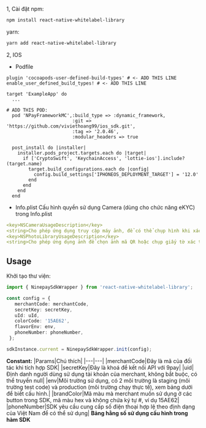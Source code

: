 1, Cài đặt
npm:
```Bash
npm install react-native-whitelabel-library
```
yarn:
```Bash
yarn add react-native-whitelabel-library
```
2, IOS
* Podfile
```
plugin 'cocoapods-user-defined-build-types' # <- ADD THIS LINE
enable_user_defined_build_types! # <- ADD THIS LINE

target 'ExampleApp' do
  ...

# ADD THIS POD:
  pod 'NPayFrameworkMC',:build_type => :dynamic_framework,
                        :git => 'https://github.com/viviethoang99/ios_sdk.git',
                        :tag => '2.0.46',
                        :modular_headers => true

  post_install do |installer|
    installer.pods_project.targets.each do |target|
      if ['CryptoSwift', 'KeychainAccess', 'lottie-ios'].include?(target.name)
        target.build_configurations.each do |config|
          config.build_settings['IPHONEOS_DEPLOYMENT_TARGET'] = '12.0'
        end
      end
    end
  end
```

* Info.plist
Cấu hình quyền sử dụng Camera (dùng cho chức năng eKYC) trong Info.plist
```Yaml
<key>NSCameraUsageDescription</key>
<string>Cho phép ứng dụng truy cập máy ảnh, để có thể chụp hình khi xác thực tài khoản và quét mã vạch thanh toán</string>
<key>NSPhotoLibraryUsageDescription</key>
<string>Cho phép ứng dụng ảnh để chọn ảnh mã QR hoặc chụp giấy tờ xác thực</string>
```
## Usage
Khởi tạo thư viện:
```Typescript
import { NinepaySdkWrapper } from 'react-native-whitelabel-library';

const config = {
   merchantCode: merchantCode,
   secretKey: secretKey,
   uId: uId,
   colorCode: '15AE62',
   flavorEnv: env,
   phoneNumber: phoneNumber,
 };

sdkInstance.current = NinepaySdkWrapper.init(config);
```

**Constant:**
|Params|Chú thích|
|---|---|
|merchantCode|Đây là mã của đối tác khi tích hợp SDK|
|secretKey|Đây là khoá để kết nối API với 9pay|
|uid|Định danh người dùng sử dụng tài khoản của merchant, không bắt buộc, có thể truyền null|
|env|Môi trường sử dụng, có 2 môi trường là staging (môi trường test code) và production (môi trường chạy thực tế), xem bảng dưới để biết cấu hình.|
|brandColor|Mã màu mà merchant muốn sử dụng ở các button trong SDK, mã màu hex và không chứa ký tự #, ví dụ 15AE62|
|phoneNumber|SDK yêu cầu cung cấp số điện thoại hợp lệ theo định dạng của Việt Nam để có thể sử dụng|
**Bảng hằng số sử dụng cấu hình trong hàm SDK**

